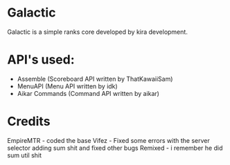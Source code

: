 # Galactic
Galactic is a simple ranks core developed by kira development.

# API's used:
 - Assemble (Scoreboard API written by ThatKawaiiSam)
 - MenuAPI (Menu API written by idk)
 - Aikar Commands (Command API written by aikar)

# Credits
EmpireMTR - coded the base
Vifez - Fixed some errors with the server selector adding sum shit and fixed other bugs
Remixed - i remember he did sum util shit
